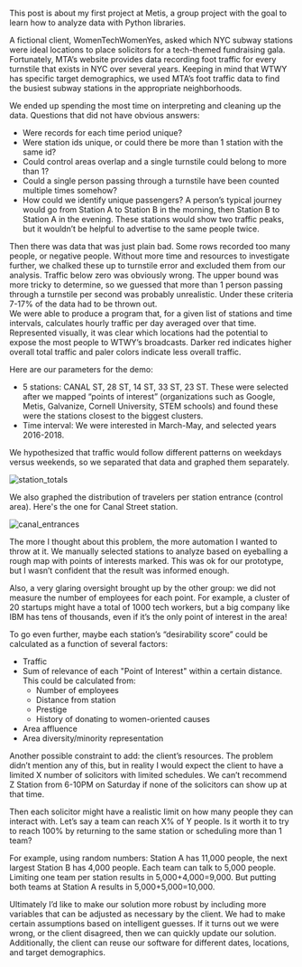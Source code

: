 This post is about my first project at Metis, a group project with the goal to learn how to analyze data with Python libraries. 

A fictional client, WomenTechWomenYes, asked which NYC subway stations were ideal locations to place solicitors for a tech-themed fundraising gala. Fortunately, MTA’s website provides data recording foot traffic for every turnstile that exists in NYC over several years. Keeping in mind that WTWY has specific target demographics, we used MTA’s foot traffic data to find the busiest subway stations in the appropriate neighborhoods.

We ended up spending the most time on interpreting and cleaning up the data. Questions that did not have obvious answers:
* Were records for each time period unique?
* Were station ids unique, or could there be more than 1 station with the same id?
* Could control areas overlap and a single turnstile could belong to more than 1?
* Could a single person passing through a turnstile have been counted multiple times somehow? 
* How could we identify unique passengers? A person’s typical journey would go from Station A to Station B in the morning, then Station B to Station A in the evening. These stations would show two traffic peaks, but it wouldn’t be helpful to advertise to the same people twice.

Then there was data that was just plain bad. Some rows recorded too many people, or negative people. Without more time and resources to investigate further, we chalked these up to turnstile error and excluded them from our analysis. Traffic below zero was obviously wrong. The upper bound was more tricky to determine, so we guessed that more than 1 person passing through a turnstile per second was probably unrealistic. Under these criteria 7-17% of the data had to be thrown out.  
We were able to produce a program that, for a given list of stations and time intervals, calculates hourly traffic per day averaged over that time. Represented visually, it was clear which locations had the potential to expose the most people to WTWY’s broadcasts. Darker red indicates higher overall total traffic and paler colors indicate less overall traffic. 

Here are our parameters for the demo:
* 5 stations: CANAL ST, 28 ST, 14 ST, 33 ST, 23 ST. These were selected after we mapped “points of interest” (organizations such as Google, Metis, Galvanize, Cornell University, STEM schools) and found these were the stations closest to the biggest clusters.
* Time interval: We were interested in March-May, and selected years 2016-2018.

We hypothesized that traffic would follow different patterns on weekdays versus weekends, so we separated that data and graphed them separately. 

![station_totals](https://raw.githubusercontent.com/jhudiono/jhudiono.github.io/master/images/station_totals_ranked.png)

We also graphed the distribution of travelers per station entrance (control area). Here's the one for Canal Street station.

![canal_entrances](https://raw.githubusercontent.com/jhudiono/jhudiono.github.io/master/images/canal_entrances_ranked.png)

The more I thought about this problem, the more automation I wanted to throw at it. We manually selected stations to analyze based on eyeballing a rough map with points of interests marked. This was ok for our prototype, but I wasn’t confident that the result was informed enough.

Also, a very glaring oversight brought up by the other group: we did not measure the number of employees for each point. For example, a cluster of 20 startups might have a total of 1000 tech workers, but a big company like IBM has tens of thousands, even if it’s the only point of interest in the area!

To go even further, maybe each station’s “desirability score” could be calculated as a function of several factors:
* Traffic
* Sum of relevance of each "Point of Interest" within a certain distance. This could be calculated from:
    * Number of employees
    * Distance from station
    * Prestige
    * History of donating to women-oriented causes
* Area affluence
* Area diversity/minority representation

Another possible constraint to add: the client’s resources. The problem didn’t mention any of this, but in reality I would expect the client to have a limited X number of solicitors with limited schedules. We can’t recommend Z Station from 6-10PM on Saturday if none of the solicitors can show up at that time. 

Then each solicitor might have a realistic limit on how many people they can interact with. Let’s say a team can reach X% of Y people. Is it worth it to try to reach 100% by returning to the same station or scheduling more than 1 team?

For example, using random numbers: Station A has 11,000 people, the next largest Station B has 4,000 people. Each team can talk to 5,000 people. Limiting one team per station results in 5,000+4,000=9,000. But putting both teams at Station A results in 5,000+5,000=10,000.

Ultimately I’d like to make our solution more robust by including more variables that can be adjusted as necessary by the client. We had to make certain assumptions based on intelligent guesses. If it turns out we were wrong, or the client disagreed, then we can quickly update our solution. Additionally, the client can reuse our software for different dates, locations, and target demographics. 

